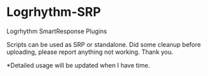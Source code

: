 # Logrhythm-SRP
Logrhythm SmartResponse Plugins

Scripts can be used as SRP or standalone. Did some cleanup before uploading, please report anything not working. Thank you.

*Detailed usage will be updated when I have time.
